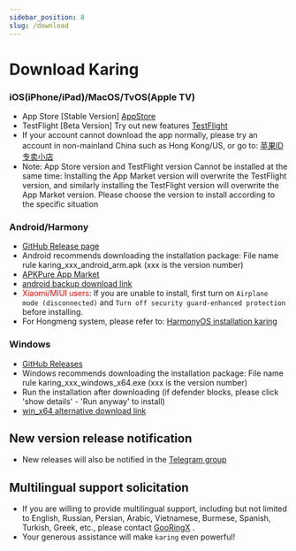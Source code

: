 ```yaml
---
sidebar_position: 8
slug: /download
---
```


# Download Karing

### iOS(iPhone/iPad)/MacOS/TvOS(Apple TV)
- App Store [Stable Version] [AppStore](https://apps.apple.com/us/app/karing/id6472431552)
- TestFlight [Beta Version] Try out new features [TestFlight](https://testflight.apple.com/join/RLU59OsJ)
- If your account cannot download the app normally, please try an account in non-mainland China such as Hong Kong/US, or go to: [苹果ID专卖小店](https://dot.karing.app/pi.html?r_c=xda)
- Note: App Store version and TestFlight version Cannot be installed at the same time: Installing the App Market version will overwrite the TestFlight version, and similarly installing the TestFlight version will overwrite the App Market version. Please choose the version to install according to the specific situation

### Android/Harmony
- [GitHub Release page](https://github.com/KaringX/karing/releases/latest)
- Android recommends downloading the installation package: File name rule karing_xxx_android_arm.apk (xxx is the version number)
- [APKPure App Market](https://apkpure.com/p/com.nebula.karing)
- [android backup download link](https://dot.karing.app/client.html?p=android)
- <font color="red">Xiaomi/MIUI users</font>: If you are unable to install, first turn on `Airplane mode (disconnected)` and `Turn off security guard-enhanced protection` before installing.
- For Hongmeng system, please refer to: [HarmonyOS installation karing](/blog/case/harmonyos)

### Windows
- [GitHub Releases](https://github.com/KaringX/karing/releases/latest)
- Windows recommends downloading the installation package: File name rule karing_xxx_windows_x64.exe (xxx is the version number)
- Run the installation after downloading (if defender blocks, please click 'show details' - 'Run anyway' to install)
- [win_x64 alternative download link](https://dot.karing.app/client.html?p=windows)

## New version release notification
- New releases will also be notified in the [Telegram group](https://t.me/KaringApp)

## Multilingual support solicitation
- If you are willing to provide multilingual support, including but not limited to English, Russian, Persian, Arabic, Vietnamese, Burmese, Spanish, Turkish, Greek, etc., please contact [GooRingX](https://t.me/ovowe) .
- Your generous assistance will make `karing` even powerful!


